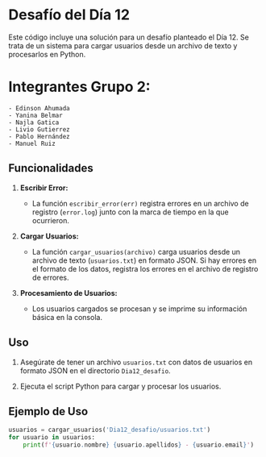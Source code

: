 # Desafío del Día 12

Este código incluye una solución para un desafío planteado el Día 12. Se trata de un sistema para cargar usuarios desde un archivo de texto y procesarlos en Python.

# Integrantes Grupo 2:
    - Edinson Ahumada
    - Yanina Belmar
    - Najla Gatica
    - Livio Gutierrez
    - Pablo Hernández
    - Manuel Ruiz

## Funcionalidades

1. **Escribir Error:**
    - La función `escribir_error(err)` registra errores en un archivo de registro (`error.log`) junto con la marca de tiempo en la que ocurrieron.

2. **Cargar Usuarios:**
    - La función `cargar_usuarios(archivo)` carga usuarios desde un archivo de texto (`usuarios.txt`) en formato JSON. Si hay errores en el formato de los datos, registra los errores en el archivo de registro de errores.

3. **Procesamiento de Usuarios:**
    - Los usuarios cargados se procesan y se imprime su información básica en la consola.

## Uso

1. Asegúrate de tener un archivo `usuarios.txt` con datos de usuarios en formato JSON en el directorio `Dia12_desafio`.

2. Ejecuta el script Python para cargar y procesar los usuarios.

## Ejemplo de Uso

```python
usuarios = cargar_usuarios('Dia12_desafio/usuarios.txt')
for usuario in usuarios:
    print(f'{usuario.nombre} {usuario.apellidos} - {usuario.email}')
